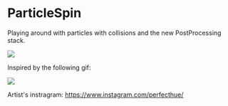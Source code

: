 # ParticleSpin

Playing around with particles with collisions and the new PostProcessing stack.

![](https://thumbs.gfycat.com/AcidicReadyCoypu-size_restricted.gif)

Inspired by the following gif:

![](https://thumbs.gfycat.com/MetallicPlushImperatorangel-size_restricted.gif)

Artist's instragram: https://www.instagram.com/perfecthue/

